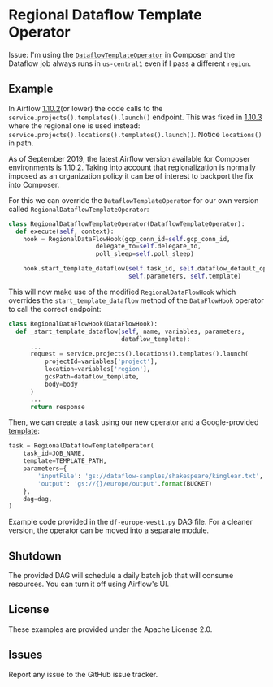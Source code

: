 # Regional Dataflow Template Operator

Issue: I'm using the [`DataflowTemplateOperator`](https://airflow.apache.org/_api/airflow/contrib/operators/dataflow_operator/index.html#airflow.contrib.operators.dataflow_operator.DataflowTemplateOperator) in Composer and the Dataflow job always runs in `us-central1` even if I pass a different `region`.

## Example

In Airflow [1.10.2](https://github.com/apache/airflow/blob/1.10.2/airflow/contrib/hooks/gcp_dataflow_hook.py#L285)(or lower) the code calls to the `service.projects().templates().launch()` endpoint. This was fixed in [1.10.3](https://github.com/apache/airflow/blob/1.10.3/airflow/contrib/hooks/gcp_dataflow_hook.py#L283) where the regional one is used instead: `service.projects().locations().templates().launch()`. Notice `locations()` in path.

As of September 2019, the latest Airflow version available for Composer environments is 1.10.2. Taking into account that regionalization is normally imposed as an organization policy it can be of interest to backport the fix into Composer.

For this we can override the `DataflowTemplateOperator` for our own version called `RegionalDataflowTemplateOperator`:

```python
class RegionalDataflowTemplateOperator(DataflowTemplateOperator):
  def execute(self, context):
    hook = RegionalDataFlowHook(gcp_conn_id=self.gcp_conn_id,
                        delegate_to=self.delegate_to,
                        poll_sleep=self.poll_sleep)

    hook.start_template_dataflow(self.task_id, self.dataflow_default_options,
                                 self.parameters, self.template)
```

This will now make use of the modified `RegionalDataFlowHook` which overrides the `start_template_dataflow` method of the `DataFlowHook` operator to call the correct endpoint:

```python
class RegionalDataFlowHook(DataFlowHook):
  def _start_template_dataflow(self, name, variables, parameters,
                               dataflow_template):
      ...
      request = service.projects().locations().templates().launch(
          projectId=variables['project'],
          location=variables['region'],
          gcsPath=dataflow_template,
          body=body
      )
      ...
      return response
```

Then, we can create a task using our new operator and a Google-provided [template](https://cloud.google.com/dataflow/docs/guides/templates/provided-templates):

```python
task = RegionalDataflowTemplateOperator(
    task_id=JOB_NAME,
    template=TEMPLATE_PATH,
    parameters={
        'inputFile': 'gs://dataflow-samples/shakespeare/kinglear.txt',
        'output': 'gs://{}/europe/output'.format(BUCKET)
    },
    dag=dag,
)
```

Example code provided in the `df-europe-west1.py` DAG file. For a cleaner version, the operator can be moved into a separate module.

## Shutdown

The provided DAG will schedule a daily batch job that will consume resources. You can turn it off using Airflow's UI.

## License

These examples are provided under the Apache License 2.0.

## Issues

Report any issue to the GitHub issue tracker.
